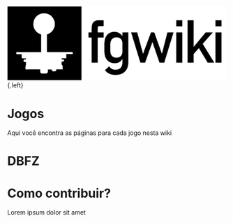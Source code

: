 ![Logo](/uploads/fgwiki/logo.png "Logo"){.left}<!-- TITLE: Bem Vindo à fgwiki -->
<!-- SUBTITLE: Uma wiki dedicada a jogos de luta -->

# Jogos
Aqui você encontra as páginas para cada jogo nesta wiki

# DBFZ

# Como contribuir?
Lorem ipsum dolor sit amet